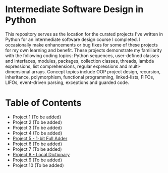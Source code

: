 # Intermediate Software Design in Python
This repository serves as the location for the curated projects I've written in Python for an intermediate software design course I completed. I occasionally make enhancements or bug fixes for some of these projects for my own learning and benefit. These projects demonstrate my familiarity with the following coding topics: Python sequences, user-defined classes and interfaces, modules, packages, collection classes, threads, lambda expressions, list comprehensions, regular expressions and multi-dimensional arrays. Concept topics include OOP project design, recursion, inheritance, polymorphism, functional programming, linked-lists, FIFOs, LIFOs, event-driven parsing, exceptions and guarded code.

# Table of Contents
* Project 1 (To be added)
* Project 2 (To be added)
* Project 3 (To be added)
* Project 4 (To be added)
* [Project 5 - 1-bit Full Adder](./Project%205%20-%201%20Bit%20Full%20Adder)
* Project 6 (To be added)
* Project 7 (To be added)
* [Project 8 - Local Dictionary](./Project%208%20-%20Local%20Dictionary)
* Project 9 (To be added)
* Project 10 (To be added)
